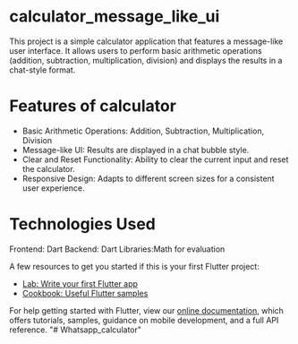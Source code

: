 # calculator_message_like_ui

This project is a simple calculator application that features a message-like user interface. It allows users to perform basic arithmetic operations (addition, subtraction, multiplication, division) and displays the results in a chat-style format.

# Features of calculator
- Basic Arithmetic Operations: Addition, Subtraction, Multiplication, Division
- Message-like UI: Results are displayed in a chat bubble style.
- Clear and Reset Functionality: Ability to clear the current input and reset the calculator.
- Responsive Design: Adapts to different screen sizes for a consistent user experience.
# Technologies Used
Frontend: Dart
Backend: Dart
Libraries:Math for evaluation


A few resources to get you started if this is your first Flutter project:

- [Lab: Write your first Flutter app](https://flutter.dev/docs/get-started/codelab)
- [Cookbook: Useful Flutter samples](https://flutter.dev/docs/cookbook)

For help getting started with Flutter, view our
[online documentation](https://flutter.dev/docs), which offers tutorials,
samples, guidance on mobile development, and a full API reference.
"# Whatsapp_calculator" 
